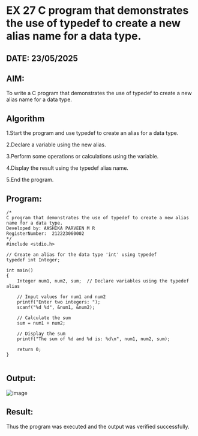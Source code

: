 # EX 27 C program that demonstrates the use of typedef to create a new alias name for a data type.
## DATE: 23/05/2025
## AIM:
To write a C program that demonstrates the use of typedef to create a new alias name for a data type.

## Algorithm
1.Start the program and use typedef to create an alias for a data type.

2.Declare a variable using the new alias.

3.Perform some operations or calculations using the variable.

4.Display the result using the typedef alias name.

5.End the program.

## Program:
```
/*
C program that demonstrates the use of typedef to create a new alias name for a data type.
Developed by: AASHIKA PARVEEN M R
RegisterNumber:  212223060002
*/
#include <stdio.h>

// Create an alias for the data type 'int' using typedef
typedef int Integer;

int main()
{
    Integer num1, num2, sum;  // Declare variables using the typedef alias

    // Input values for num1 and num2
    printf("Enter two integers: ");
    scanf("%d %d", &num1, &num2);

    // Calculate the sum
    sum = num1 + num2;

    // Display the sum
    printf("The sum of %d and %d is: %d\n", num1, num2, sum);

    return 0;
}


```

## Output:
![image](https://github.com/user-attachments/assets/639e01bd-2ef0-45fb-a2db-41cee0e5e496)



## Result:
Thus the program was executed and the output was verified successfully.
